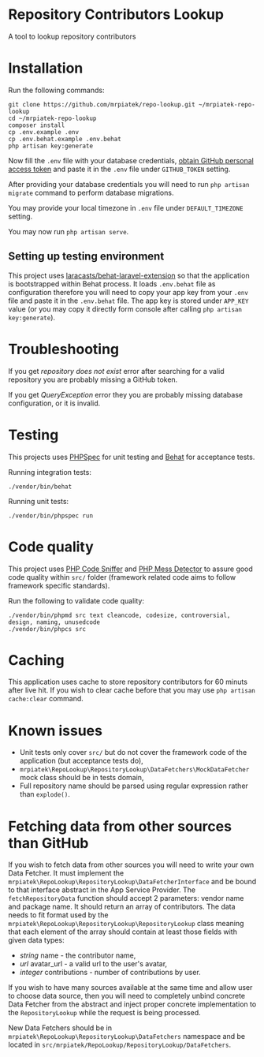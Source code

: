 # Repository Contributors Lookup
A tool to lookup repository contributors

# Installation

Run the following commands:
```
git clone https://github.com/mrpiatek/repo-lookup.git ~/mrpiatek-repo-lookup
cd ~/mrpiatek-repo-lookup
composer install
cp .env.example .env
cp .env.behat.example .env.behat
php artisan key:generate
```

Now fill the `.env` file with your database credentials, [obtain GitHub personal access token](https://github.com/blog/1509-personal-api-tokens) and paste it in the `.env` file
under `GITHUB_TOKEN` setting.

After providing your database credentials you will need to run `php artisan migrate` command to perform database migrations.

You may provide your local timezone in `.env` file under `DEFAULT_TIMEZONE` setting.

You may now run `php artisan serve`.

## Setting up testing environment

This project uses [laracasts/behat-laravel-extension](https://github.com/laracasts/Behat-Laravel-Extension) so that the application
is bootstrapped within Behat process. It loads `.env.behat` file as configuration therefore
you will need to copy your app key from your `.env` file and paste it in the `.env.behat` file. The app key is stored
under `APP_KEY` value (or you may copy it directly form console after calling `php artisan key:generate`).

# Troubleshooting

If you get _repository does not exist_ error after searching for a valid repository you are probably missing a GitHub token.

If you get _QueryException_ error they you are probably missing database configuration, or it is invalid.

# Testing

This projects uses [PHPSpec](http://www.phpspec.net) for unit testing and [Behat](http://behat.org/) for acceptance tests.

Running integration tests:
```
./vendor/bin/behat
```

Running unit tests:
```
./vendor/bin/phpspec run
```

# Code quality

This project uses [PHP Code Sniffer](https://github.com/squizlabs/PHP_CodeSniffer) and [PHP Mess Detector](https://phpmd.org/)
to assure good code quality within `src/` folder (framework related code aims to follow framework specific standards).

Run the following to validate code quality:
```
./vendor/bin/phpmd src text cleancode, codesize, controversial, design, naming, unusedcode
./vendor/bin/phpcs src
```

 # Caching
 
 This application uses cache to store repository contributors for 60 minuts after live hit. If you wish to clear
 cache before that you may use `php artisan cache:clear` command.

# Known issues

* Unit tests only cover `src/` but do not cover the framework code of the application (but acceptance tests do),
* `mrpiatek\RepoLookup\RepositoryLookup\DataFetchers\MockDataFetcher` mock class should be in tests domain,
* Full repository name should be parsed using regular expression rather than `explode()`.

# Fetching data from other sources than GitHub

If you wish to fetch data from other sources you will need to write your own Data Fetcher. It must implement the
`mrpiatek\RepoLookup\RepositoryLookup\DataFetcherInterface` and be bound to that interface abstract in the App Service Provider.
The `fetchRepositoryData` function should accept 2 parameters: vendor name and package name. It should return an array
of contributors. The data needs to fit format used by the `mrpiatek\RepoLookup\RepositoryLookup\RepositoryLookup` class
meaning that each element of the array should contain at least those fields with given data types:
* _string_ name - the contributor name,
* _url_ avatar_url - a valid url to the user's avatar,
* _integer_ contributions - number of contributions by user.

If you wish to have many sources available at the same time and allow user to choose data source, then you will need to completely unbind
concrete Data Fetcher from the abstract and inject proper concrete implementation to the `RepositoryLookup` while the request is
being processed.

New Data Fetchers should be in `mrpiatek\RepoLookup\RepositoryLookup\DataFetchers` namespace and be located
in `src/mrpiatek/RepoLookup/RepositoryLookup/DataFetchers`.
